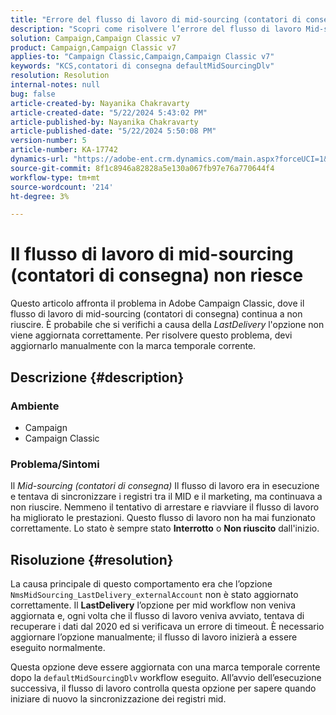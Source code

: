 ```yaml
---
title: "Errore del flusso di lavoro di mid-sourcing (contatori di consegna)"
description: "Scopri come risolvere l’errore del flusso di lavoro Mid-sourcing (contatori di consegna)."
solution: Campaign,Campaign Classic v7
product: Campaign,Campaign Classic v7
applies-to: "Campaign Classic,Campaign,Campaign Classic v7"
keywords: "KCS,contatori di consegna defaultMidSourcingDlv"
resolution: Resolution
internal-notes: null
bug: false
article-created-by: Nayanika Chakravarty
article-created-date: "5/22/2024 5:43:02 PM"
article-published-by: Nayanika Chakravarty
article-published-date: "5/22/2024 5:50:08 PM"
version-number: 5
article-number: KA-17742
dynamics-url: "https://adobe-ent.crm.dynamics.com/main.aspx?forceUCI=1&pagetype=entityrecord&etn=knowledgearticle&id=f8d43cbb-6218-ef11-9f89-000d3a37816b"
source-git-commit: 8f1c8946a82828a5e130a067fb97e76a770644f4
workflow-type: tm+mt
source-wordcount: '214'
ht-degree: 3%

---
```


# Il flusso di lavoro di mid-sourcing (contatori di consegna) non riesce


Questo articolo affronta il problema in Adobe Campaign Classic, dove il flusso di lavoro di mid-sourcing (contatori di consegna) continua a non riuscire. È probabile che si verifichi a causa della *LastDelivery* l&#39;opzione non viene aggiornata correttamente. Per risolvere questo problema, devi aggiornarlo manualmente con la marca temporale corrente.

## Descrizione {#description}


### <b>Ambiente</b>

- Campaign
- Campaign Classic


### <b>Problema/Sintomi</b>

Il *Mid-sourcing (contatori di consegna)* Il flusso di lavoro era in esecuzione e tentava di sincronizzare i registri tra il MID e il marketing, ma continuava a non riuscire. Nemmeno il tentativo di arrestare e riavviare il flusso di lavoro ha migliorato le prestazioni. Questo flusso di lavoro non ha mai funzionato correttamente. Lo stato è sempre stato <b>Interrotto</b> o <b>Non riuscito</b> dall&#39;inizio.


## Risoluzione {#resolution}


La causa principale di questo comportamento era che l’opzione `NmsMidSourcing_LastDelivery_externalAccount` non è stato aggiornato correttamente. Il <b>LastDelivery</b> l’opzione per mid workflow non veniva aggiornata e, ogni volta che il flusso di lavoro veniva avviato, tentava di recuperare i dati dal 2020 ed si verificava un errore di timeout. È necessario aggiornare l’opzione manualmente; il flusso di lavoro inizierà a essere eseguito normalmente.

Questa opzione deve essere aggiornata con una marca temporale corrente dopo la `defaultMidSourcingDlv` workflow eseguito. All’avvio dell’esecuzione successiva, il flusso di lavoro controlla questa opzione per sapere quando iniziare di nuovo la sincronizzazione dei registri mid.
